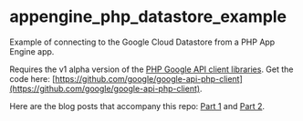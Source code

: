appengine_php_datastore_example
===============================

Example of connecting to the Google Cloud Datastore from a PHP App Engine app.

Requires the v1 alpha version of the [PHP Google API client libraries](https://developers.google.com/api-client-library/php/). Get the code here: [https://github.com/google/google-api-php-client](https://github.com/google/google-api-php-client).

Here are the blog posts that accompany this repo: [Part 1](https://gae-php-tips.appspot.com/2013/12/23/getting-started-with-the-cloud-datastore-on-php-app-engine/) and [Part 2](https://gae-php-tips.appspot.com/2013/12/24/getting-started-with-the-cloud-datastore-on-php-app-engine-part-ii/).
